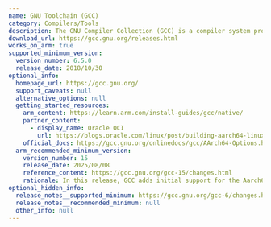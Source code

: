 ```yaml
---
name: GNU Toolchain (GCC)
category: Compilers/Tools
description: The GNU Compiler Collection (GCC) is a compiler system produced by the GNU Project supporting various programming languages.
download_url: https://gcc.gnu.org/releases.html
works_on_arm: true
supported_minimum_version:
  version_number: 6.5.0
  release_date: 2018/10/30
optional_info:
  homepage_url: https://gcc.gnu.org/
  support_caveats: null
  alternative_options: null
  getting_started_resources:
    arm_content: https://learn.arm.com/install-guides/gcc/native/
    partner_content:
      - display_name: Oracle OCI
        url: https://blogs.oracle.com/linux/post/building-aarch64-linux-kernel-ol8
    official_docs: https://gcc.gnu.org/onlinedocs/gcc/AArch64-Options.html
  arm_recommended_minimum_version:
    version_number: 15
    release_date: 2025/08/08
    reference_content: https://gcc.gnu.org/gcc-15/changes.html
    rationale: In this release, GCC adds initial support for the Aarch64 MinGW target (C/C++) and introduces Armv9.5-A along with new CPUs (Apple M1–M3, Cortex-A725, Neoverse V3, NVIDIA Grace, etc.) and architectural features such as FP8, SME2.1 etc. The release also improves ACLE support, code generation (CRC, SVE/SME, FP8), and tuning, while refining options like -mbranch-protection and -mcpu=native.
optional_hidden_info:
  release_notes__supported_minimum: https://gcc.gnu.org/gcc-6/changes.html
  release_notes__recommended_minimum: null
  other_info: null
---
```

